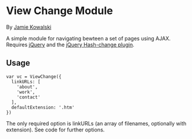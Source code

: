 # View Change Module

By [Jamie Kowalski](https://github.com/jamiekowalski/web-snippets/)

A simple module for navigating bewteen a set of pages using AJAX. Requires [jQuery](http://jquery.com) and the [jQuery Hash-change plugin](https://github.com/cowboy/jquery-hashchange).

## Usage

```
var vc = ViewChange({
  linkURLs: [
    'about',
    'work',
    'contact'
  ],
  defaultExtension: '.htm'
})

```

The only required option is linkURLs (an array of filenames, optionally with extension). See code for further options.
